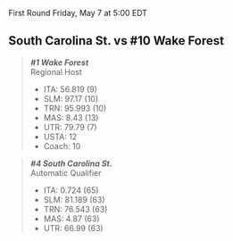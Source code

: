 First Round
Friday, May 7 at 5:00 EDT
## South Carolina St. vs #10 Wake Forest

> ***#1 Wake Forest***  
> Regional Host  
> - ITA: 56.819 (9)  
> - SLM: 97.17 (10)  
> - TRN: 95.993 (10)  
> - MAS: 8.43 (13)  
> - UTR: 79.79 (7)  
> - USTA: 12  
> - Coach: 10  

> ***#4 South Carolina St.***  
> Automatic Qualifier  
> - ITA: 0.724 (65)  
> - SLM: 81.189 (63)  
> - TRN: 76.543 (63)  
> - MAS: 4.87 (63)  
> - UTR: 66.99 (63)  